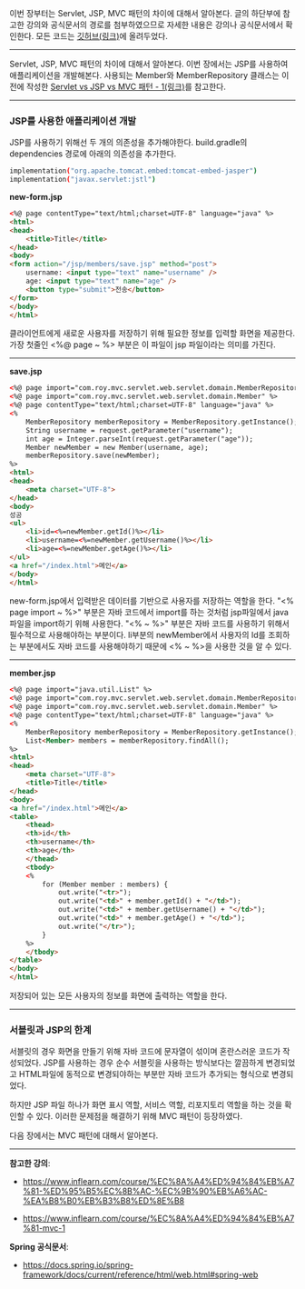 이번 장부터는 Servlet, JSP, MVC 패턴의 차이에 대해서 알아본다.
글의 하단부에 참고한 강의와 공식문서의 경로를 첨부하였으므로 자세한 내용은 강의나 공식문서에서 확인한다.
모든 코드는 [깃허브(링크)](https://github.com/roy-zz/mvc)에 올려두었다.

---

Servlet, JSP, MVC 패턴의 차이에 대해서 알아본다.
이번 장에서는 JSP를 사용하여 애플리케이션을 개발해본다.
사용되는 Member와 MemberRepository 클래스는 이전에 작성한 [Servlet vs JSP vs MVC 패턴 - 1(링크)](https://imprint.tistory.com/183?category=1003393)를 참고한다.

---

### JSP를 사용한 애플리케이션 개발

JSP를 사용하기 위해선 두 개의 의존성을 추가해야한다.
build.gradle의 dependencies 경로에 아래의 의존성을 추가한다.

```bash
implementation("org.apache.tomcat.embed:tomcat-embed-jasper")
implementation("javax.servlet:jstl")
```

**new-form.jsp**
```html
<%@ page contentType="text/html;charset=UTF-8" language="java" %>
<html>
<head>
    <title>Title</title>
</head>
<body>
<form action="/jsp/members/save.jsp" method="post">
    username: <input type="text" name="username" />
    age: <input type="text" name="age" />
    <button type="submit">전송</button>
</form>
</body>
</html>
```

클라이언트에게 새로운 사용자를 저장하기 위해 필요한 정보를 입력할 화면을 제공한다.
가장 첫줄인 <%@ page ~ %> 부분은 이 파일이 jsp 파일이라는 의미를 가진다.

---

**save.jsp**
```html
<%@ page import="com.roy.mvc.servlet.web.servlet.domain.MemberRepository" %>
<%@ page import="com.roy.mvc.servlet.web.servlet.domain.Member" %>
<%@ page contentType="text/html;charset=UTF-8" language="java" %>
<%
    MemberRepository memberRepository = MemberRepository.getInstance();
    String username = request.getParameter("username");
    int age = Integer.parseInt(request.getParameter("age"));
    Member newMember = new Member(username, age);
    memberRepository.save(newMember);
%>
<html>
<head>
    <meta charset="UTF-8">
</head>
<body>
성공
<ul>
    <li>id=<%=newMember.getId()%></li>
    <li>username=<%=newMember.getUsername()%></li>
    <li>age=<%=newMember.getAge()%></li>
</ul>
<a href="/index.html">메인</a>
</body>
</html>
```

new-form.jsp에서 입력받은 데이터를 기반으로 사용자를 저장하는 역할을 한다.
"<% page import ~ %>" 부분은 자바 코드에서 import를 하는 것처럼 jsp파일에서 java 파일을 import하기 위해 사용한다.
"<% ~ %>" 부분은 자바 코드를 사용하기 위해서 필수적으로 사용해야하는 부분이다.
li부분의 newMember에서 사용자의 Id를 조회하는 부분에서도 자바 코드를 사용해야하기 때문에 <% ~ %>을 사용한 것을 알 수 있다.

---

**member.jsp**

```html
<%@ page import="java.util.List" %>
<%@ page import="com.roy.mvc.servlet.web.servlet.domain.MemberRepository" %>
<%@ page import="com.roy.mvc.servlet.web.servlet.domain.Member" %>
<%@ page contentType="text/html;charset=UTF-8" language="java" %>
<%
    MemberRepository memberRepository = MemberRepository.getInstance();
    List<Member> members = memberRepository.findAll();
%>
<html>
<head>
    <meta charset="UTF-8">
    <title>Title</title>
</head>
<body>
<a href="/index.html">메인</a>
<table>
    <thead>
    <th>id</th>
    <th>username</th>
    <th>age</th>
    </thead>
    <tbody>
    <%
        for (Member member : members) {
            out.write("<tr>");
            out.write("<td>" + member.getId() + "</td>");
            out.write("<td>" + member.getUsername() + "</td>");
            out.write("<td>" + member.getAge() + "</td>");
            out.write("</tr>");
        }
    %>
    </tbody>
</table>
</body>
</html>
```

저장되어 있는 모든 사용자의 정보를 화면에 출력하는 역할을 한다.

---

### 서블릿과 JSP의 한계

서블릿의 경우 화면을 만들기 위해 자바 코드에 문자열이 섞이며 혼란스러운 코드가 작성되었다.
JSP를 사용하는 경우 순수 서블릿을 사용하는 방식보다는 깔끔하게 변경되었고 HTML파일에 동적으로 변경되야하는 부분만 자바 코드가 추가되는 형식으로 변경되었다.

하지만 JSP 파일 하나가 화면 표시 역할, 서비스 역할, 리포지토리 역할을 하는 것을 확인할 수 있다.
이러한 문제점을 해결하기 위해 MVC 패턴이 등장하였다.

다음 장에서는 MVC 패턴에 대해서 알아본다.

---

**참고한 강의**:

- https://www.inflearn.com/course/%EC%8A%A4%ED%94%84%EB%A7%81-%ED%95%B5%EC%8B%AC-%EC%9B%90%EB%A6%AC-%EA%B8%B0%EB%B3%B8%ED%8E%B8

- https://www.inflearn.com/course/%EC%8A%A4%ED%94%84%EB%A7%81-mvc-1

**Spring 공식문서**:

- https://docs.spring.io/spring-framework/docs/current/reference/html/web.html#spring-web